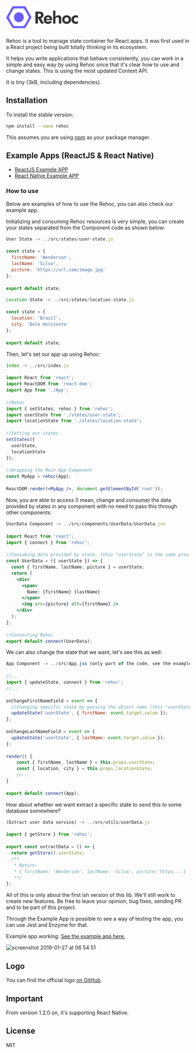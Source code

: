 # <img src='https://github.com/Wpdas/rehoc/raw/master/rehoc_logo_text.png' height='60' alt='Rehoc Logo' />

Rehoc is a tool to manage state container for React apps. It was first used in a React project being built totally thinking in its ecosystem.

It helps you write applications that behave consistently, you can work in a simple and easy way by using Rehoc once that it's clear how to use and change states. This is using the most updated Context API.

It is tiny (3kB, including dependencies).

## Installation

To install the stable version:

```sh
npm install --save rehoc
```

This assumes you are using [npm](https://www.npmjs.com/) as your package manager.

## Example Apps (ReactJS & React Native)

- [ReactJS Example APP](https://github.com/Wpdas/rehoc/tree/master/example_app/src)
- [React Native Example APP](https://github.com/Wpdas/rehoc/tree/master/react_native_example_app/src)

### How to use

Below are examples of how to use the Rehoc, you can also check our example app.

Initializing and consuming Rehoc resources is very simple, you can create your states separated from the Component code as shown below:

```javascript
User State -> ../src/states/user-state.js

const state = {
  firstName: 'Wenderson',
  lastName: 'Silva',
  picture: 'https://url.com/image.jpg'
};

export default state;
```

```javascript
Location State -> ../src/states/location-state.js

const state = {
  location: 'Brazil',
  city: 'Belo Horizonte'
};

export default state;
```

Then, let's set our app up using Rehoc:

```jsx
Index -> ../src/index.js

import React from 'react';
import ReactDOM from 'react-dom';
import App from './App';

//Rehoc
import { setStates, rehoc } from 'rehoc';
import userState from './states/user-state';
import locationState from './states/location-state';

//Setting our states
setStates({
  userState,
  locationState
});

//Wrapping the Main App Component
const MyApp = rehoc(App);

ReactDOM.render(<MyApp />, document.getElementById('root'));
```

Now, you are able to access (I mean, change and consume) the data provided by states in any component with no need to pass this through other components:

```jsx
UserData Component -> ../src/components/UserData/UserData.jsx

import React from 'react';
import { connect } from 'rehoc';

//Consuming data provided by state. (this "userState" is the same provided here: Index -> ../src/index.js)
const UserData = ({ userState }) => {
  const { firstName, lastName, picture } = userState;
  return (
    <div>
      <span>
        Name: {firstName} {lastName}
      </span>
      <img src={picture} alt={firstName} />
    </div>
  );
};

//Connecting Rehoc
export default connect(UserData);
```

We can also change the state that we want, let's see this as well:

```javascript
App Component -> ../src/App.jsx (only part of the code, see the example project)

//...
import { updateState, connect } from 'rehoc';
//...

onChangeFirstNameField = event => {
  //Changing specific state by passing the object name (this "userState" is the same provided here: Index -> ../src/index.js)
  updateState('userState', { firstName: event.target.value });
};

onChangeLastNameField = event => {
  updateState('userState', { lastName: event.target.value });
};

render() {
    const { firstName, lastName } = this.props.userState;
    const { location, city } = this.props.locationState;
    //...
}

export default connect(App);
```

How about whether we want extract a specific state to send this to some database somewhere?

```javascript
(Extract user data service) -> ../src/utils/userData.js

import { getStore } from 'rehoc';

export const extractData = () => {
  return getStore().userState;
  /**
   * Return:
   * { firstName: 'Wenderson', lastName: 'Silva', picture:'https...'}
   **/
};
```

All of this is only about the first ish version of this lib. We'll still work to create new features. Be free to leave your opinion, bug fixes, sending PR and to be part of this project.

Through the Example App is possible to see a way of testing the app, you can use Jest and Enzyme for that.

Example app working: [See the example app here.](https://github.com/Wpdas/rehoc/tree/master/example_app/src)

<img width="395" alt="screenshot 2019-01-27 at 06 54 51" src="https://user-images.githubusercontent.com/3761994/51798962-18088000-2202-11e9-8f25-340d2a57f999.png">

## Logo

You can find the official logo [on GitHub](https://github.com/Wpdas/rehoc/raw/master/rehoc_logo.png).

## Important

From version 1.2.0 on, it's supporting React Native.

## License

MIT
